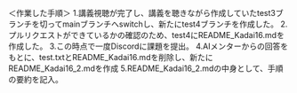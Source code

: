 ＜作業した手順＞
1.講義視聴が完了し、講義を聴きながら作成していたtest3ブランチを切ってmainブランチへswitchし、新たにtest4ブランチを作成した。
2.プルリクエストができているかの確認のため、test4にREADME_Kadai16.mdを作成した。
3.この時点で一度Discordに課題を提出。
4.AIメンターからの回答をもとに、test.txtとREADME_Kadai16.mdを削除し、新たにREADME_Kadai16_2.mdを作成
5.README_Kadai16_2.mdの中身として、手順の要約を記入。
